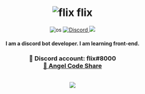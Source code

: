 <div align="center">
  <h1><img src="https://cdn.discordapp.com/avatars/983759601268826193/a_f8cf9d47f2606d9fd60cfbc812e9f3fa.gif?size=32" alt="flix" /> flix</h1>
  
  <img alt="os" src="https://img.shields.io/badge/os-Arch Linux-blueviolet" />
  <a href="https://discord.gg/wBqe8VTtfr"><img alt="Discord" src="https://img.shields.io/badge/flix%238000-7289DA?style=flat&logo=discord&logoColor=white"/>
  </a>
  <img src="https://komarev.com/ghpvc/?username=flixthe"/>
<h4>I am a discord bot developer. I am learning front-end.</b></h4>
<h3>
  📌 Discord account: flix#8000 <br />
  <a href="https://discord.gg/wBqe8VTtfr">📌 Angel Code Share</a>
  </h3>
 <br />
 <img src="https://skillicons.dev/icons?i=nextjs,nuxtjs,vue,javascript,typescript,react,html,css,figma,graphql,nodejs,vscode,discord&theme=dark" />
